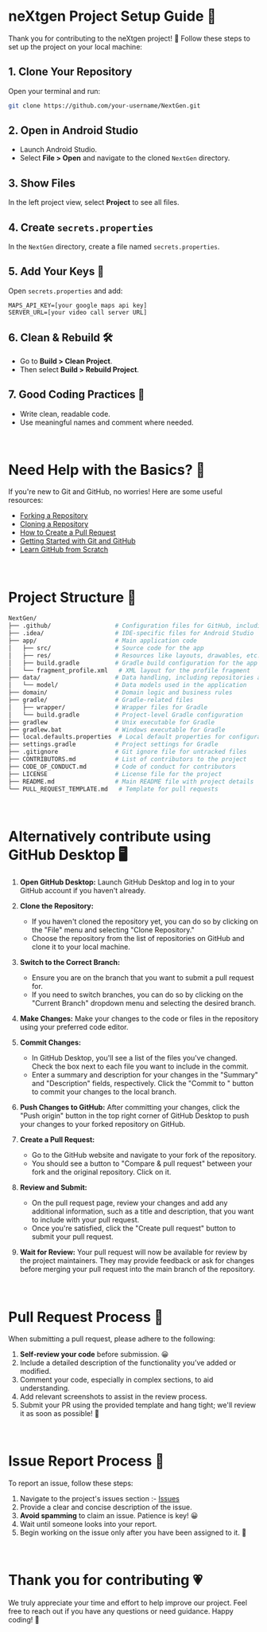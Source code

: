 
# neXtgen Project Setup Guide 🚀

Thank you for contributing to the neXtgen project! 🎉 Follow these steps to set up the project on your local machine:

## 1. Clone Your Repository
Open your terminal and run:
```bash
git clone https://github.com/your-username/NextGen.git
```

## 2. Open in Android Studio
- Launch Android Studio.
- Select **File > Open** and navigate to the cloned `NextGen` directory.

## 3. Show Files
In the left project view, select **Project** to see all files.

## 4. Create `secrets.properties`
In the `NextGen` directory, create a file named `secrets.properties`.

## 5. Add Your Keys 🔑
Open `secrets.properties` and add:
```properties
MAPS_API_KEY=[your google maps api key]
SERVER_URL=[your video call server URL]
```

## 6. Clean & Rebuild 🛠️
- Go to **Build > Clean Project**.
- Then select **Build > Rebuild Project**.

## 7. Good Coding Practices 📝
- Write clean, readable code.
- Use meaningful names and comment where needed.


<br>

# Need Help with the Basics? 🤔

If you're new to Git and GitHub, no worries! Here are some useful resources:

- [Forking a Repository](https://help.github.com/en/github/getting-started-with-github/fork-a-repo)
- [Cloning a Repository](https://help.github.com/en/desktop/contributing-to-projects/creating-an-issue-or-pull-request)
- [How to Create a Pull Request](https://opensource.com/article/19/7/create-pull-request-github)
- [Getting Started with Git and GitHub](https://towardsdatascience.com/getting-started-with-git-and-github-6fcd0f2d4ac6)
- [Learn GitHub from Scratch](https://docs.github.com/en/get-started/start-your-journey/git-and-github-learning-resources)

<br>

# Project Structure 📂

```bash
NextGen/
├── .github/                  # Configuration files for GitHub, including issue templates
├── .idea/                    # IDE-specific files for Android Studio
├── app/                      # Main application code
│   ├── src/                  # Source code for the app
│   ├── res/                  # Resources like layouts, drawables, etc.
│   ├── build.gradle          # Gradle build configuration for the app module
│   └── fragment_profile.xml   # XML layout for the profile fragment
├── data/                     # Data handling, including repositories and models
│   └── model/                # Data models used in the application
├── domain/                   # Domain logic and business rules
├── gradle/                   # Gradle-related files
│   ├── wrapper/              # Wrapper files for Gradle
│   └── build.gradle          # Project-level Gradle configuration
├── gradlew                   # Unix executable for Gradle
├── gradlew.bat               # Windows executable for Gradle
├── local.defaults.properties  # Local default properties for configuration
├── settings.gradle           # Project settings for Gradle
├── .gitignore                # Git ignore file for untracked files
├── CONTRIBUTORS.md           # List of contributors to the project
├── CODE_OF_CONDUCT.md        # Code of conduct for contributors
├── LICENSE                   # License file for the project
├── README.md                 # Main README file with project details
└── PULL_REQUEST_TEMPLATE.md   # Template for pull requests

```

<br>



# Alternatively contribute using GitHub Desktop 🖥️

1. **Open GitHub Desktop:**
   Launch GitHub Desktop and log in to your GitHub account if you haven't already.

2. **Clone the Repository:**
   - If you haven't cloned the repository yet, you can do so by clicking on the "File" menu and selecting "Clone Repository."
   - Choose the repository from the list of repositories on GitHub and clone it to your local machine.

3. **Switch to the Correct Branch:**
   - Ensure you are on the branch that you want to submit a pull request for.
   - If you need to switch branches, you can do so by clicking on the "Current Branch" dropdown menu and selecting the desired branch.

4. **Make Changes:**
   Make your changes to the code or files in the repository using your preferred code editor.

5. **Commit Changes:**
   - In GitHub Desktop, you'll see a list of the files you've changed. Check the box next to each file you want to include in the commit.
   - Enter a summary and description for your changes in the "Summary" and "Description" fields, respectively. Click the "Commit to <branch-name>" button to commit your changes to the local branch.

6. **Push Changes to GitHub:**
   After committing your changes, click the "Push origin" button in the top right corner of GitHub Desktop to push your changes to your forked repository on GitHub.

7. **Create a Pull Request:**
   - Go to the GitHub website and navigate to your fork of the repository.
   - You should see a button to "Compare & pull request" between your fork and the original repository. Click on it.

8. **Review and Submit:**
   - On the pull request page, review your changes and add any additional information, such as a title and description, that you want to include with your pull request.
   - Once you're satisfied, click the "Create pull request" button to submit your pull request.

9. **Wait for Review:**
    Your pull request will now be available for review by the project maintainers. They may provide feedback or ask for changes before merging your pull request into the main branch of the repository.

<br>



# Pull Request Process 🚀

When submitting a pull request, please adhere to the following:

1. **Self-review your code** before submission. 😀
2. Include a detailed description of the functionality you’ve added or modified.
3. Comment your code, especially in complex sections, to aid understanding.
4. Add relevant screenshots to assist in the review process.
5. Submit your PR using the provided template and hang tight; we'll review it as soon as possible! 🚀

<br>

# Issue Report Process 📌

To report an issue, follow these steps:

1. Navigate to the project's issues section :- [Issues](https://github.com/Vishwajith-Shettigar/NextGen/issues)
2. Provide a clear and concise description of the issue.
3. **Avoid spamming** to claim an issue. Patience is key! 😀
4. Wait until someone looks into your report.
5. Begin working on the issue only after you have been assigned to it. 🚀

<br>

# Thank you for contributing 💗

We truly appreciate your time and effort to help improve our project. Feel free to reach out if you have any questions or need guidance. Happy coding! 🚀

##
